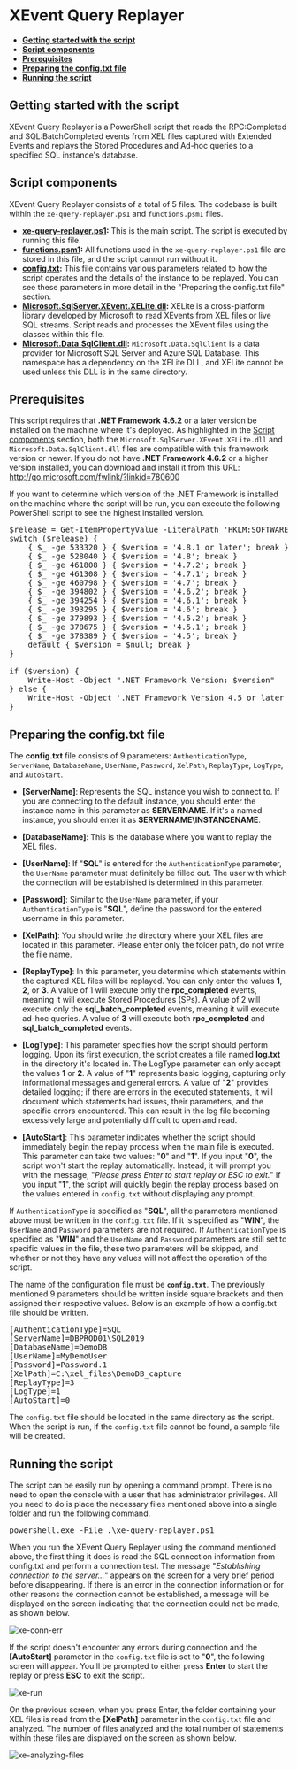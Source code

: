 # XEvent Query Replayer

* **[Getting started with the script](#getting-started-with-the-script)**
* **[Script components](#script-components)**
* **[Prerequisites](#prerequisites)**
* **[Preparing the config.txt file](#preparing-the-configtxt-file)**
* **[Running the script](#running-the-script)**


## Getting started with the script
XEvent Query Replayer is a PowerShell script that reads the RPC:Completed and SQL:BatchCompleted events from XEL files captured with Extended Events and replays the Stored Procedures and Ad-hoc queries to a specified SQL instance's database.

## Script components
XEvent Query Replayer consists of a total of 5 files. The codebase is built within the `xe-query-replayer.ps1` and `functions.psm1` files.

* **[xe-query-replayer.ps1](https://xe-query-replayer.ps1):** This is the main script. The script is executed by running this file.
* **[functions.psm1](https://xe-query-replayer.ps1):** All functions used in the `xe-query-replayer.ps1` file are stored in this file, and the script cannot run without it.
* **[config.txt](https://config.txt):** This file contains various parameters related to how the script operates and the details of the instance to be replayed. You can see these parameters in more detail in the "Preparing the config.txt file" section.
* **[Microsoft.SqlServer.XEvent.XELite.dll](https://Microsoft.SqlServer.XEvent.XELite.dll):** XELite is a cross-platform library developed by Microsoft to read XEvents from XEL files or live SQL streams. Script reads and processes the XEvent files using the classes within this file.
* **[Microsoft.Data.SqlClient.dll](https://Microsoft.Data.SqlClient.dll):** `Microsoft.Data.SqlClient` is a data provider for Microsoft SQL Server and Azure SQL Database. This namespace has a dependency on the XELite DLL, and XELite cannot be used unless this DLL is in the same directory.

## Prerequisites
This script requires that **.NET Framework 4.6.2** or a later version be installed on the machine where it's deployed. As highlighted in the [Script components](#script-components) section, both the `Microsoft.SqlServer.XEvent.XELite.dll` and `Microsoft.Data.SqlClient.dll` files are compatible with this framework version or newer. If you do not have **.NET Framework 4.6.2** or a higher version installed, you can download and install it from this URL: http://go.microsoft.com/fwlink/?linkid=780600

If you want to determine which version of the .NET Framework is installed on the machine where the script will be run, you can execute the following PowerShell script to see the highest installed version.

<pre>$release = Get-ItemPropertyValue -LiteralPath 'HKLM:SOFTWARE\Microsoft\NET Framework Setup\NDP\v4\Full' -Name Release
switch ($release) {
    { $_ -ge 533320 } { $version = '4.8.1 or later'; break }
    { $_ -ge 528040 } { $version = '4.8'; break }
    { $_ -ge 461808 } { $version = '4.7.2'; break }
    { $_ -ge 461308 } { $version = '4.7.1'; break }
    { $_ -ge 460798 } { $version = '4.7'; break }
    { $_ -ge 394802 } { $version = '4.6.2'; break }
    { $_ -ge 394254 } { $version = '4.6.1'; break }
    { $_ -ge 393295 } { $version = '4.6'; break }
    { $_ -ge 379893 } { $version = '4.5.2'; break }
    { $_ -ge 378675 } { $version = '4.5.1'; break }
    { $_ -ge 378389 } { $version = '4.5'; break }
    default { $version = $null; break }
}

if ($version) {
    Write-Host -Object ".NET Framework Version: $version"
} else {
    Write-Host -Object '.NET Framework Version 4.5 or later is not detected.'
}</pre>

## Preparing the config.txt file
The **config.txt** file consists of 9 parameters: `AuthenticationType`, `ServerName`, `DatabaseName`, `UserName`, `Password`, `XelPath`, `ReplayType`, `LogType`, and `AutoStart`.
  
* **[ServerName]**: Represents the SQL instance you wish to connect to. If you are connecting to the default instance, you should enter the instance name in this parameter as **SERVERNAME**. If it's a named instance, you should enter it as **SERVERNAME\INSTANCENAME**.
  
* **[DatabaseName]**: This is the database where you want to replay the XEL files.
  
* **[UserName]**: If "**SQL**" is entered for the `AuthenticationType` parameter, the `UserName` parameter must definitely be filled out. The user with which the connection will be established is determined in this parameter.
  
* **[Password]**: Similar to the `UserName` parameter, if your `AuthenticationType` is "**SQL**", define the password for the entered username in this parameter.

* **[XelPath]**: You should write the directory where your XEL files are located in this parameter. Please enter only the folder path, do not write the file name.

* **[ReplayType]**: In this parameter, you determine which statements within the captured XEL files will be replayed. You can only enter the values **1**, **2**, or **3**. A value of 1 will execute only the **rpc_completed** events, meaning it will execute Stored Procedures (SPs). A value of 2 will execute only the **sql_batch_completed** events, meaning it will execute ad-hoc queries. A value of **3** will execute both **rpc_completed** and **sql_batch_completed** events.

* **[LogType]**: This parameter specifies how the script should perform logging. Upon its first execution, the script creates a file named **log.txt** in the directory it's located in. The LogType parameter can only accept the values **1** or **2**. A value of "**1**" represents basic logging, capturing only informational messages and general errors. A value of "**2**" provides detailed logging; if there are errors in the executed statements, it will document which statements had issues, their parameters, and the specific errors encountered. This can result in the log file becoming excessively large and potentially difficult to open and read.

* **[AutoStart]**: This parameter indicates whether the script should immediately begin the replay process when the main file is executed. This parameter can take two values: "**0**" and "**1**". If you input "**0**", the script won't start the replay automatically. Instead, it will prompt you with the message, "_Please press Enter to start replay or ESC to exit._" If you input "**1**", the script will quickly begin the replay process based on the values entered in `config.txt` without displaying any prompt.


If `AuthenticationType` is specified as "**SQL**", all the parameters mentioned above must be written in the `config.txt` file. If it is specified as "**WIN**", the `UserName` and `Password` parameters are not required. If `AuthenticationType` is specified as "**WIN**" and the `UserName` and `Password` parameters are still set to specific values in the file, these two parameters will be skipped, and whether or not they have any values will not affect the operation of the script.


The name of the configuration file must be **`config.txt`**. The previously mentioned 9 parameters should be written inside square brackets and then assigned their respective values. Below is an example of how a config.txt file should be written.

<pre>
[AuthenticationType]=SQL
[ServerName]=DBPROD01\SQL2019
[DatabaseName]=DemoDB
[UserName]=MyDemoUser
[Password]=Password.1
[XelPath]=C:\xel_files\DemoDB_capture
[ReplayType]=3
[LogType]=1
[AutoStart]=0
</pre>

The `config.txt` file should be located in the same directory as the script. When the script is run, if the `config.txt` file cannot be found, a sample file will be created.

## Running the script
The script can be easily run by opening a command prompt. There is no need to open the console with a user that has administrator privileges. All you need to do is place the necessary files mentioned above into a single folder and run the following command.

<pre>powershell.exe -File .\xe-query-replayer.ps1</pre>

When you run the XEvent Query Replayer using the command mentioned above, the first thing it does is read the SQL connection information from config.txt and perform a connection test. The message "_Establishing connection to the server..._" appears on the screen for a very brief period before disappearing. If there is an error in the connection information or for other reasons the connection cannot be established, a message will be displayed on the screen indicating that the connection could not be made, as shown below.

![xe-conn-err](https://github.com/yigitaktan/XeQueryReplayer/assets/51110247/16f417c7-f180-4138-9c5d-550194051ea2)

If the script doesn't encounter any errors during connection and the **[AutoStart]** parameter in the `config.txt` file is set to "**0**", the following screen will appear. You'll be prompted to either press **Enter** to start the replay or press **ESC** to exit the script.

![xe-run](https://github.com/yigitaktan/XeQueryReplayer/assets/51110247/e39ce69a-508b-4cde-8906-02e938e9a64a)

On the previous screen, when you press Enter, the folder containing your XEL files is read from the **[XelPath]** parameter in the `config.txt` file and analyzed. The number of files analyzed and the total number of statements within these files are displayed on the screen as shown below.

![xe-analyzing-files](https://github.com/yigitaktan/XeQueryReplayer/assets/51110247/b2cf5804-86cc-4345-8f3c-894a88bd6c09)


